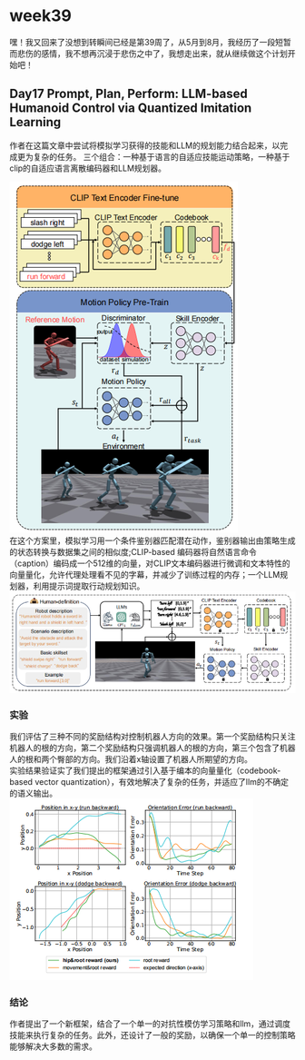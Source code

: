 # week39
嘿！我又回来了没想到转瞬间已经是第39周了，从5月到8月，我经历了一段短暂而悲伤的感情，我不想再沉浸于悲伤之中了，我想走出来，就从继续做这个计划开始吧！

## Day17 Prompt, Plan, Perform: LLM-based Humanoid Control via Quantized Imitation Learning

作者在这篇文章中尝试将模拟学习获得的技能和LLM的规划能力结合起来，以完成更为复杂的任务。
三个组合：一种基于语言的自适应技能运动策略，一种基于clip的自适应语言离散编码器和LLM规划器。

![Alt text](image.png)<br>
在这个方案里，模拟学习用一个条件鉴别器匹配潜在动作，鉴别器输出由策略生成的状态转换与数据集之间的相似度;CLIP-based 编码器将自然语言命令（caption）编码成一个512维的向量，对CLIP文本编码器进行微调和文本特性的向量量化，允许代理处理看不见的字幕，并减少了训练过程的内存；一个LLM规划器，利用提示词提取行动规划知识。
![Alt text](image-1.png)<br>

### 实验
我们评估了三种不同的奖励结构对控制机器人方向的效果。第一个奖励结构只关注机器人的根的方向，第二个奖励结构只强调机器人的根的方向，第三个包含了机器人的根和两个臀部的方向。我们沿着x轴设置了机器人所期望的方向。<br>
实验结果验证实了我们提出的框架通过引入基于编本的向量量化（codebook-based vector quantization），有效地解决了复杂的任务，并适应了llm的不确定的语义输出。<br>
![Alt text](image-2.png)<br>
### 结论
作者提出了一个新框架，结合了一个单一的对抗性模仿学习策略和llm，通过调度技能来执行复杂的任务。此外，还设计了一般的奖励，以确保一个单一的控制策略能够解决大多数的需求。
